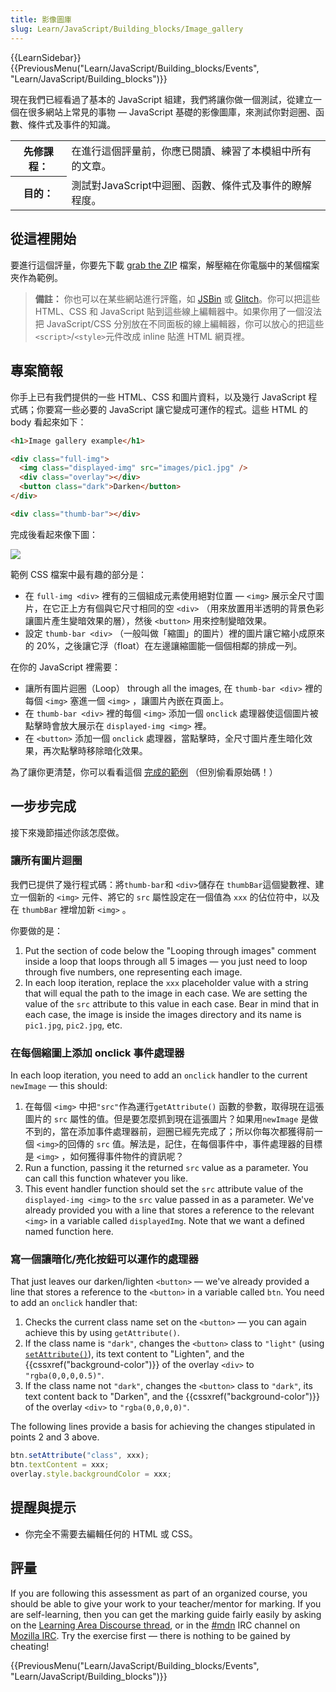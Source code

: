 ```yaml
---
title: 影像圖庫
slug: Learn/JavaScript/Building_blocks/Image_gallery
---
```


{{LearnSidebar}}{{PreviousMenu("Learn/JavaScript/Building_blocks/Events", "Learn/JavaScript/Building_blocks")}}

現在我們已經看過了基本的 JavaScript 組建，我們將讓你做一個測試，從建立一個在很多網站上常見的事物 — JavaScript 基礎的影像圖庫，來測試你對迴圈、函數、條件式及事件的知識。

<table class="learn-box standard-table">
  <tbody>
    <tr>
      <th scope="row">先修課程：</th>
      <td>在進行這個評量前，你應已閱讀、練習了本模組中所有的文章。</td>
    </tr>
    <tr>
      <th scope="row">目的：</th>
      <td>測試對JavaScript中迴圈、函數、條件式及事件的瞭解程度。</td>
    </tr>
  </tbody>
</table>

## 從這裡開始

要進行這個評量，你要先下載 [grab the ZIP](https://github.com/mdn/learning-area/blob/master/javascript/building-blocks/gallery/gallery-start.zip?raw=true) 檔案，解壓縮在你電腦中的某個檔案夾作為範例。

> **備註：** 你也可以在某些網站進行評鑑，如 [JSBin](http://jsbin.com/) 或 [Glitch](https://glitch.com/)。你可以把這些 HTML、CSS 和 JavaScript 貼到這些線上編輯器中。如果你用了一個沒法把 JavaScript/CSS 分別放在不同面板的線上編輯器，你可以放心的把這些`<script>`/`<style>`元件改成 inline 貼進 HTML 網頁裡。

## 專案簡報

你手上已有我們提供的一些 HTML、CSS 和圖片資料，以及幾行 JavaScript 程式碼；你要寫一些必要的 JavaScript 讓它變成可運作的程式。這些 HTML 的 body 看起來如下：

```html
<h1>Image gallery example</h1>

<div class="full-img">
  <img class="displayed-img" src="images/pic1.jpg" />
  <div class="overlay"></div>
  <button class="dark">Darken</button>
</div>

<div class="thumb-bar"></div>
```

完成後看起來像下圖：

![](gallery.png)

範例 CSS 檔案中最有趣的部分是：

- 在 `full-img <div>` 裡有的三個組成元素使用絕對位置 — `<img>` 展示全尺寸圖片，在它正上方有個與它尺寸相同的空 `<div>` （用來放置用半透明的背景色彩讓圖片產生變暗效果的層），然後 `<button>` 用來控制變暗效果。
- 設定 `thumb-bar <div>` （一般叫做「縮圖」的圖片）裡的圖片讓它縮小成原來的 20%，之後讓它浮（float）在左邊讓縮圖能一個個相鄰的排成一列。

在你的 JavaScript 裡需要：

- 讓所有圖片迴圈（Loop） through all the images, 在 `thumb-bar <div>` 裡的每個 `<img>` 塞進一個 `<img>` ，讓圖片內嵌在頁面上。
- 在 `thumb-bar <div>` 裡的每個 `<img>` 添加一個 `onclick` 處理器使這個圖片被點擊時會放大展示在 `displayed-img <img>` 裡。
- 在 `<button>` 添加一個 `onclick` 處理器，當點擊時，全尺寸圖片產生暗化效果，再次點擊時移除暗化效果。

為了讓你更清楚，你可以看看這個 [完成的範例](http://mdn.github.io/learning-area/javascript/building-blocks/gallery/) （但別偷看原始碼！）

## 一步步完成

接下來幾節描述你該怎麼做。

### 讓所有圖片迴圈

我們已提供了幾行程式碼：將`thumb-bar`和 `<div>`儲存在 `thumbBar`這個變數裡、建立一個新的 `<img>` 元件、將它的 `src` 屬性設定在一個值為 `xxx` 的佔位符中，以及在 `thumbBar` 裡增加新 `<img>` 。

你要做的是：

1. Put the section of code below the "Looping through images" comment inside a loop that loops through all 5 images — you just need to loop through five numbers, one representing each image.
2. In each loop iteration, replace the `xxx` placeholder value with a string that will equal the path to the image in each case. We are setting the value of the `src` attribute to this value in each case. Bear in mind that in each case, the image is inside the images directory and its name is `pic1.jpg`, `pic2.jpg`, etc.

### 在每個縮圖上添加 onclick 事件處理器

In each loop iteration, you need to add an `onclick` handler to the current `newImage` — this should:

1. 在每個 `<img>` 中把`"src"`作為運行`getAttribute()` 函數的參數，取得現在這張圖片的 `src` 屬性的值。但是要怎麼抓到現在這張圖片？如果用`newImage` 是做不到的，當在添加事件處理器前，迴圈已經先完成了；所以你每次都獲得前一個 `<img>`的回傳的 `src` 值。解法是，記住，在每個事件中，事件處理器的目標是 `<img>` ，如何獲得事件物件的資訊呢？
2. Run a function, passing it the returned `src` value as a parameter. You can call this function whatever you like.
3. This event handler function should set the `src` attribute value of the `displayed-img <img>` to the `src` value passed in as a parameter. We've already provided you with a line that stores a reference to the relevant `<img>` in a variable called `displayedImg`. Note that we want a defined named function here.

### 寫一個讓暗化/亮化按鈕可以運作的處理器

That just leaves our darken/lighten `<button>` — we've already provided a line that stores a reference to the `<button>` in a variable called `btn`. You need to add an `onclick` handler that:

1. Checks the current class name set on the `<button>` — you can again achieve this by using `getAttribute()`.
2. If the class name is `"dark"`, changes the `<button>` class to `"light"` (using [`setAttribute()`](/zh-TW/docs/Web/API/Element/setAttribute)), its text content to "Lighten", and the {{cssxref("background-color")}} of the overlay `<div>` to `"rgba(0,0,0,0.5)"`.
3. If the class name not `"dark"`, changes the `<button>` class to `"dark"`, its text content back to "Darken", and the {{cssxref("background-color")}} of the overlay `<div>` to `"rgba(0,0,0,0)"`.

The following lines provide a basis for achieving the changes stipulated in points 2 and 3 above.

```js
btn.setAttribute("class", xxx);
btn.textContent = xxx;
overlay.style.backgroundColor = xxx;
```

## 提醒與提示

- 你完全不需要去編輯任何的 HTML 或 CSS。

## 評量

If you are following this assessment as part of an organized course, you should be able to give your work to your teacher/mentor for marking. If you are self-learning, then you can get the marking guide fairly easily by asking on the [Learning Area Discourse thread](https://discourse.mozilla-community.org/t/learning-web-development-marking-guides-and-questions/16294), or in the [#mdn](irc://irc.mozilla.org/mdn) IRC channel on [Mozilla IRC](https://wiki.mozilla.org/IRC). Try the exercise first — there is nothing to be gained by cheating!

{{PreviousMenu("Learn/JavaScript/Building_blocks/Events", "Learn/JavaScript/Building_blocks")}}
